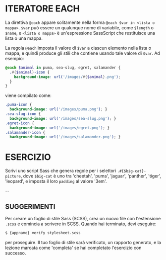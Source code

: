 # ITERATORE EACH

La direttiva `@each` appare solitamente nella forma `@each $var in <lista o mappa>`. `$var` può essere un qualunque nome di variabile, come `$length` o `$name`, e `<lista o mappa>` è un'espressione SassScript che restituisce una lista o una mappa.

La regola `@each` imposta il valore di `$var` a ciascun elemento nella lista o mappa, e quindi produce gli stili che contiene usando tale valore di `$var`. Ad esempio:

```scss
@each $animal in puma, sea-slug, egret, salamander {
  .#{$animal}-icon {
    background-image: url('/images/#{$animal}.png');
  }
}
```

viene compilato come:

```css
.puma-icon {
  background-image: url('/images/puma.png'); }
.sea-slug-icon {
  background-image: url('/images/sea-slug.png'); }
.egret-icon {
  background-image: url('/images/egret.png'); }
.salamander-icon {
  background-image: url('/images/salamander.png'); }
```

# ESERCIZIO

Scrivi uno script Sass che genera regole per i selettori `.#{$big-cat}-picture`, dove `$big-cat` è uno tra 'cheetah', 'puma', 'jaguar', 'panther', 'tiger', 'leopard', e imposta il loro `padding` al valore '3em'.

--
## SUGGERIMENTI

Per creare un foglio di stile Sass (SCSS), crea un nuovo file con l'estensione `.scss` e comincia a scrivere in SCSS. Quando hai terminato, devi eseguire:

```sh
$ {appname} verify stylesheet.scss
```

per proseguire. Il tuo foglio di stile sarà verificato, un rapporto generato, e la lezione marcata come 'completa' se hai completato l'esercizio con successo.
